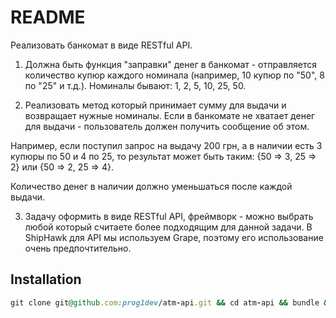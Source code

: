 # README

Реализовать банкомат в виде RESTful API.
1) Должна быть функция "заправки" денег в банкомат - отправляется количество купюр каждого номинала (например, 10 купюр по "50", 8 по "25" и т.д.). Номиналы бывают: 1, 2, 5, 10, 25, 50.

2) Реализовать метод который принимает сумму для выдачи и возвращает нужные номиналы. Если в банкомате не хватает денег для выдачи - пользователь должен получить сообщение об этом.

Например, если поступил запрос на выдачу 200 грн, а в наличии есть 3 купюры по 50 и 4 по 25, то результат может быть таким: {50 => 3, 25 => 2} или {50 => 2, 25 => 4}.

Количество денег в наличии должно уменьшаться после каждой выдачи.

3) Задачу оформить в виде RESTful API, фреймворк - можно выбрать любой который считаете более подходящим для данной задачи. В ShipHawk для API мы используем Grape, поэтому его использование очень предпочтительно.

## Installation

```ruby
git clone git@github.com:prog1dev/atm-api.git && cd atm-api && bundle && rake db:setup
```
